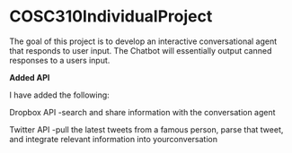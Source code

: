 # COSC310IndividualProject
The goal of this project is to develop an interactive conversational agent that responds to user input. The Chatbot will essentially output canned responses to a users input.

**Added API**

I have added the following:

Dropbox API -search and share information with the conversation agent

Twitter  API -pull  the  latest  tweets  from  a  famous  person,  parse  that  tweet,  and integrate relevant information into yourconversation
